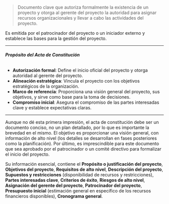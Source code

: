 > Documento clave que autoriza formalmente la existencia de un proyecto y otorga al gerente del proyecto la autoridad para asignar recursos organizacionales y llevar a cabo las actividades del proyecto. 

Es emitida por el patrocinador del proyecto o un iniciador externo y establece las bases para la gestión del proyecto.
****
###### **Propósito del Acta de Constitución**
- **Autorización formal**: Define el inicio oficial del proyecto y otorga autoridad al gerente del proyecto.
- **Alineación estratégica**: Vincula el proyecto con los objetivos estratégicos de la organización.
- **Marco de referencia**: Proporciona una visión general del proyecto, sus objetivos, y sirve como base para la toma de decisiones.
- **Compromiso inicial**: Asegura el compromiso de las partes interesadas clave y establece expectativas claras.
****
Aunque no dé esta primera impresión, el acta de constitución debe ser un documento conciso, no un plan detallado, por lo que es importante la brevedad en el mismo. El objetivo es proporcionar una visión general, con información de alto nivel (los detalles se desarrollan en fases posteriores como la planificación). 
Por último, es imprescindible para este documento que sea aprobado por el patrocinador o un comité directivo para formalizar el inicio del proyecto.

Su información esencial, contiene el **Propósito o justificación del proyecto**, **Objetivos del proyecto**, **Requisitos de alto nivel**, **Descripción del proyecto**, **Supuestos y restricciones** (disponibilidad de recursos y restricciones), **Partes interesadas clave**, **Criterios de éxito**, **Riesgos de alto nivel**, **Asignación del gerente del proyecto**, **Patrocinador del proyecto**, **Presupuesto inicial** (estimación general en específico de los recursos financieros disponibles), **Cronograma general**. 
